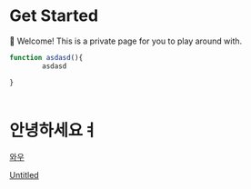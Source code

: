 # Get Started

👋 Welcome! This is a private page for you to play around with. 

[](https://www.notion.so/89b746020c2141bd91d3b21c1b47330a)

[](https://www.notion.so/c4daf60cd5304957bb87ade0f3f4196d)

```jsx
function asdasd(){
		asdasd

}
 

```

# 안녕하세요ㅕ

[와우](https://www.notion.so/3351eae203e040d79f19df7a68b0901d)

[Untitled](https://www.notion.so/2ee4e371fa734b9ab282f50a13db3bd3)